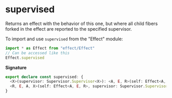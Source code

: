 # supervised

Returns an effect with the behavior of this one, but where all child fibers
forked in the effect are reported to the specified supervisor.

To import and use `supervised` from the "Effect" module:

```ts
import * as Effect from "effect/Effect"
// Can be accessed like this
Effect.supervised
```

**Signature**

```ts
export declare const supervised: {
  <X>(supervisor: Supervisor.Supervisor<X>): <A, E, R>(self: Effect<A, E, R>) => Effect<A, E, R>
  <R, E, A, X>(self: Effect<A, E, R>, supervisor: Supervisor.Supervisor<X>): Effect<A, E, R>
}
```
